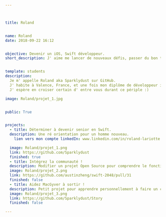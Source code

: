 ```yaml
---



title: Roland


name: Roland
date: 2018-09-22 16:12


objective: Devenir un iOS, Swift développeur. 
short_description: J' aime me lancer de nouveaux défis, passer du bon temps quand c' est le moment et prendre part à de bons délires entre amis.


template: students
description:
  Je m' appelle Roland aka Sparklydust sur GitHub. 
  J' habite à Valence, France, et une fois mon diplôme de développeur iOS en poche, je souhaiterais de là continuer à découvrir de nouveaux horizons, personnes et cultures, autour d' un même language, la programmation.
  J' espère en croiser certain d' entre vous durant ce périple :)

image: Roland/projet_1.jpg


public: True


projects:
  - title: Déterminer à devenir senior en Swift.
  description: Une ré orientation pour un homme nouveau. 
    lien vers mon compte linkedIn: www.linkedin.com/in/roland-lariotte

  image: Roland/projet_1.png
  link: https://github.com/Sparklydust
  finished: true
  - title: Intégrez la communauté !
  description: Modifier un projet Open Source pour comprendre le fonctionnement de Git, de Github et des pull requests. 
  image: Roland/projet_2.png
  link: https://github.com/austinzheng/swift-2048/pull/31
  finished: false
  - title: Aidez MacGyver à sortir !
  description: Petit projet pour apprendre personnellement à faire un commit.
  image: Roland/projet_3.png
  link: https://github.com/Sparklydust/Story
  finished: false

---
```

